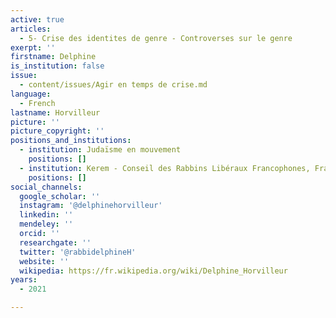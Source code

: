 ```yaml
---
active: true
articles:
  - 5- Crise des identites de genre - Controverses sur le genre
exerpt: ''
firstname: Delphine
is_institution: false
issue:
  - content/issues/Agir en temps de crise.md
language:
  - French
lastname: Horvilleur
picture: ''
picture_copyright: ''
positions_and_institutions:
  - institution: Judaïsme en mouvement
    positions: []
  - institution: Kerem - Conseil des Rabbins Libéraux Francophones, France
    positions: []
social_channels:
  google_scholar: ''
  instagram: '@delphinehorvilleur'
  linkedin: ''
  mendeley: ''
  orcid: ''
  researchgate: ''
  twitter: '@rabbidelphineH'
  website: ''
  wikipedia: https://fr.wikipedia.org/wiki/Delphine_Horvilleur
years:
  - 2021

---
```

